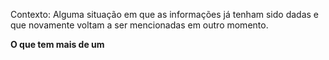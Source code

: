 Contexto:
Alguma situação em que as informações já tenham sido dadas e que novamente voltam a ser mencionadas em outro momento.

**O que tem mais de um**



